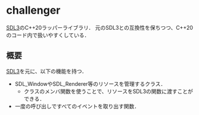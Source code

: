# challenger
[SDL3](https://github.com/libsdl-org/SDL)のC++20ラッパーライブラリ．
元のSDL3との互換性を保ちつつ、C++20のコード内で扱いやすくしている．

## 概要
[SDL3](https://github.com/libsdl-org/SDL)を元に、以下の機能を持つ．
- SDL_WindowやSDL_Renderer等のリソースを管理するクラス．
  - クラスのメンバ関数を使うことで、リソースをSDL3の関数に渡すことができる．
- 一度の呼び出しですべてのイベントを取り出す関数．
